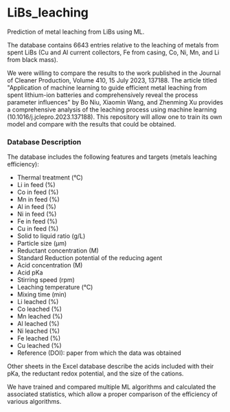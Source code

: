 # LiBs_leaching

Prediction of metal leaching from LiBs using ML.

The database contains 6643 entries relative to the leaching of metals from spent LiBs (Cu and Al current collectors, Fe from casing, Co, Ni, Mn, and Li from black mass).

We were willing to compare the results to the work published in the Journal of Cleaner Production, Volume 410, 15 July 2023, 137188. The article titled "Application of machine learning to guide efficient metal leaching from spent lithium-ion batteries and comprehensively reveal the process parameter influences" by Bo Niu, Xiaomin Wang, and Zhenming Xu provides a comprehensive analysis of the leaching process using machine learning (10.1016/j.jclepro.2023.137188). This repository will allow one to train its own model and compare with the results that could be obtained.

### Database Description

The database includes the following features and targets (metals leaching efficiency):

- Thermal treatment (°C)
- Li in feed (%)
- Co in feed (%)
- Mn in feed (%)
- Al in feed (%)
- Ni in feed (%)
- Fe in feed (%)
- Cu in feed (%)
- Solid to liquid ratio (g/L)
- Particle size (µm)
- Reductant concentration (M)
- Standard Reduction potential of the reducing agent
- Acid concentration (M)
- Acid pKa
- Stirring speed (rpm)
- Leaching temperature (°C)
- Mixing time (min)
- Li leached (%)
- Co leached (%)
- Mn leached (%)
- Al leached (%)
- Ni leached (%)
- Fe leached (%)
- Cu leached (%)
- Reference (DOI): paper from which the data was obtained

Other sheets in the Excel database describe the acids included with their pKa, the reductant redox potential, and the size of the cations.

We have trained and compared multiple ML algorithms and calculated the associated statistics, which allow a proper comparison of the efficiency of various algorithms.
